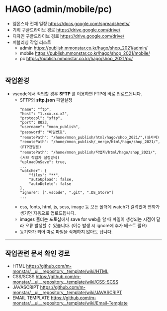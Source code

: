 # HAGO (admin/mobile/pc)
+ 엠몬스타 전체 일정
	https://docs.google.com/spreadsheets/
+ 기획 구글드라이브 경로
	https://drive.google.com/drive/
+ 디자인 구글드라이브 경로
	https://drive.google.com/drive/
+ 퍼블리싱 작업 리스트
	- admin https://publish.mmonstar.co.kr/hago/shop_2021/admin/
	- mobile https://publish.mmonstar.co.kr/hago/shop_2021/mobile/
	- pc https://publish.mmonstar.co.kr/hago/shop_2021/pc/
<br><br>

## 작업환경
+ vscode에서 작업할 경우 **SFTP** 를 이용하면 FTP에 바로 업로드됩니다.
	- SFTP의 **sftp.json** 파일설정
		```
		"name": "ftp",
		"host": "1.xxx.xx.x2",
		"protocol": "sftp",
		"port": 8023,
		"username": "mmon_publish",
		"password": "비밀번호",
		"remotePath": "/home/mmon_publish/html/hago/shop_2021/",(실서버)
		"remotePath": "/home/mmon_publish/_merge/html/hago/shop_2021/",(FTP전달용)
		"remotePath": "/home/mmon_publish/작업자/html/hago/shop_2021/",(서브 작업자 설정방식)
		"uploadOnSave": true,
		...
		"watcher": {
			"files": "**",
			"autoUpload": false,
			"autoDelete": false
		},
		"ignore": [".vscode", ".git", ".DS_Store"]
		...
		```
	- css, fonts, html, js, scss, image 등 모든 폴더에 watch가 걸려있어 변화가 생기면 자동으로 업로드됩니다.
	- images 폴더는 포토샵에서 save for web을 할 때 파일이 생성되는 시점이 달라 오류 발생할 수 있습니다. (이슈 발생 시 ignore에 추가 테스트 필요)
	- 동기화가 되어 따로 파일을 삭제하지 않아도 됩니다.

- - -

## 작업관련 문서 확인 경로
+ HTML https://github.com/m-monstar/__ui__repository__template/wiki/HTML
+ CSS/SCSS https://github.com/m-monstar/__ui__repository__template/wiki/CSS-SCSS
+ JAVASCRIPT https://github.com/m-monstar/__ui__repository__template/wiki/JAVASCRIPT
+ EMAIL TEMPLATE https://github.com/m-monstar/__ui__repository__template/wiki/Email-Template
